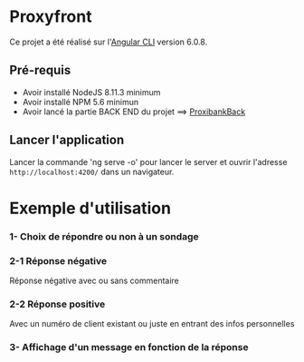 # Proxyfront

Ce projet a été réalisé sur l'[Angular CLI](https://github.com/angular/angular-cli) version 6.0.8.

## Pré-requis
* Avoir installé NodeJS 8.11.3 minimum
* Avoir installé NPM 5.6 minimun
* Avoir lancé la partie BACK END du projet ==> [ProxibankBack](https://github.com/QuentinUssunet/PBv4-Azeri-Vallette-Ussunet)

## Lancer l'application
Lancer la commande 'ng serve -o' pour lancer le server et ouvrir l'adresse `http://localhost:4200/` dans un navigateur.

# Exemple d'utilisation

### 1- Choix de répondre ou non à un sondage

### 2-1 Réponse négative
Réponse négative avec ou sans commentaire

### 2-2 Réponse positive
Avec un numéro de client existant ou juste en entrant des infos personnelles

### 3- Affichage d'un message en fonction de la réponse

